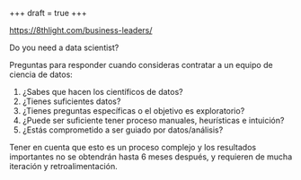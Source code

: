 +++
draft = true
+++

https://8thlight.com/business-leaders/

Do you need a data scientist?

Preguntas para responder cuando consideras contratar a un equipo de ciencia de
datos:

1. ¿Sabes que hacen los científicos de datos?
2. ¿Tienes suficientes datos?
3. ¿Tienes preguntas específicas o el objetivo es exploratorio?
4. ¿Puede ser suficiente tener proceso manuales, heurísticas e intuición?
5. ¿Estás comprometido a ser guiado por datos/análisis?

Tener en cuenta que esto es un proceso complejo y los resultados importantes no
se obtendrán hasta 6 meses después, y requieren de mucha iteración y
retroalimentación.
